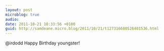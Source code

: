 ```yaml
---
layout: post
microblog: true
audio: 
date: 2011-10-21 10:33:56 +0100
guid: http://samdeane.micro.blog/2011/10/21/t127316680526401536.html
---
```

@irdodd Happy Birthday youngster!
